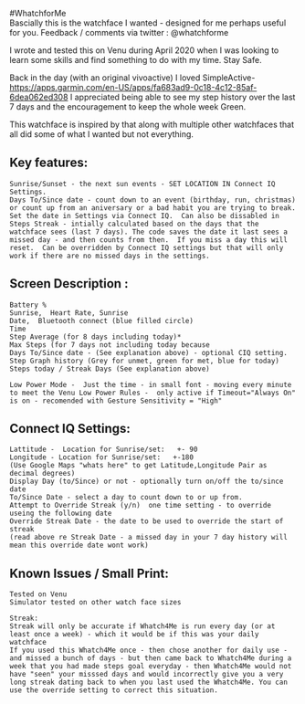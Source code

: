 #WhatchforMe	
Bascially this is the watchface I wanted - designed for me perhaps useful for you.
Feedback / comments via twitter : @whatchforme

I wrote and tested this on Venu during April 2020 when I was looking to learn some skills and find something to do with my time.  Stay Safe.

Back in the day (with an original vivoactive) I loved SimpleActive-
https://apps.garmin.com/en-US/apps/fa683ad9-0c18-4c12-85af-6dea062ed308
I appreciated being able to see my step history over the last 7 days and the encouragement to keep the whole week Green.

This watchface is inspired by that along with multiple other watchfaces that all did some of what I wanted but not everything.  

Key features: 
------------------
	Sunrise/Sunset - the next sun events - SET LOCATION IN Connect IQ Settings.
	Days To/Since date - count down to an event (birthday, run, christmas) or count up from an aniversary or a bad habit you are trying to break. Set the date in Settings via Connect IQ.  Can also be dissabled in 
	Steps Streak - intially calculated based on the days that the watchface sees (last 7 days). The code saves the date it last sees a missed day - and then counts from then.  If you miss a day this will reset.  Can be overridden by Connect IQ settings but that will only work if there are no missed days in the settings. 


Screen Description :
---------------------
	Battery %
	Sunrise,  Heart Rate, Sunrise
	Date,  Bluetooth connect (blue filled circle)
	Time
	Step Average (for 8 days including today)*
	Max Steps (for 7 days not including today because 
	Days To/Since date - (See explanation above) - optional CIQ setting.
	Step Graph history (Grey for unmet, green for met, blue for today)
	Steps today / Streak Days (See explanation above)

	Low Power Mode -  Just the time - in small font - moving every minute to meet the Venu Low Power Rules -  only active if Timeout="Always On"  is on - recomended with Gesture Sensitivity = "High"

Connect IQ Settings:
-----------------------------

	Lattitude -  Location for Sunrise/set:   +- 90
	Longitude - Location for Sunrise/set:   +-180
	(Use Google Maps "whats here" to get Latitude,Longitude Pair as decimal degrees)
	Display Day (to/Since) or not - optionally turn on/off the to/since date
	To/Since Date - select a day to count down to or up from.
	Attempt to Override Streak (y/n)  one time setting - to override useing the following date
	Override Streak Date - the date to be used to override the start of streak
	(read above re Streak Date - a missed day in your 7 day history will mean this override date wont work)

Known Issues / Small Print: 
--------------------------------
	Tested on Venu 
	Simulator tested on other watch face sizes

	Streak:
	Streak will only be accurate if Whatch4Me is run every day (or at least once a week) - which it would be if this was your daily watchface
	If you used this Whatch4Me once - then chose another for daily use - and missed a bunch of days - but then came back to Whatch4Me during a week that you had made steps goal everyday - then Whatch4Me would not have "seen" your misssed days and would incorrectly give you a very long streak dating back to when you last used the Whatch4Me. You can use the override setting to correct this situation.

 
 
